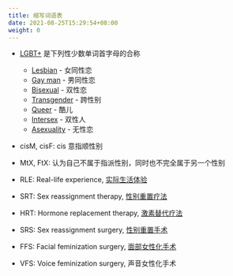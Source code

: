 ```yaml
---
title: 缩写词语表
date: 2021-08-25T15:29:54+08:00
weight: 0
---
```


- [LGBT+](https://en.wikipedia.org/wiki/LGBT) 是下列性少数单词首字母的合称
  - [Lesbian](https://en.wikipedia.org/wiki/Lesbian) - 女同性恋
  - [Gay man](https://en.wikipedia.org/wiki/Gay_man) - 男同性恋
  - [Bisexual](https://en.wikipedia.org/wiki/Bisexuality) - 双性恋
  - [Transgender](https://en.wikipedia.org/wiki/Transgender) - 跨性别
  - [Queer](https://en.wikipedia.org/wiki/Queer) - 酷儿
  - [Intersex](https://en.wikipedia.org/wiki/Intersex) - 双性人
  - [Asexuality](https://en.wikipedia.org/wiki/Asexuality) - 无性恋

- cisM, cisF: cis 意指顺性别

- MtX, FtX: 认为自己不属于指派性别，同时也不完全属于另一个性别

- RLE: Real-life experience, [实际生活体验](https://zh.wikipedia.org/zh-cn/实际生活体验)

- SRT: Sex reassignment therapy, [性别重置疗法](https://zh.wikipedia.org/zh-cn/性别重置疗法)

- HRT: Hormone replacement therapy, [激素替代疗法](https://zh.wikipedia.org/zh-cn/激素替代疗法)

- SRS: Sex reassignment surgery, [性别重置手术](https://zh.wikipedia.org/zh-cn/性别重置手术)

- FFS: Facial feminization surgery, [面部女性化手术](https://zh.wikipedia.org/zh-cn/性别重置疗法#其他療法)

- VFS: Voice feminization surgery, 声音女性化手术
